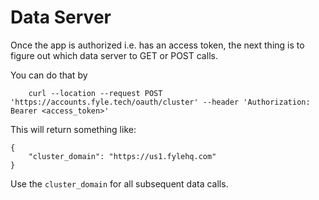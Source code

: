 # Data Server

Once the app is authorized i.e. has an access token, the next thing is to figure out which data server to GET or POST calls.

You can do that by 

```
    curl --location --request POST 'https://accounts.fyle.tech/oauth/cluster' --header 'Authorization: Bearer <access_token>'
```

This will return something like:

```
{
    "cluster_domain": "https://us1.fylehq.com"
}
```

Use the `cluster_domain` for all subsequent data calls.

